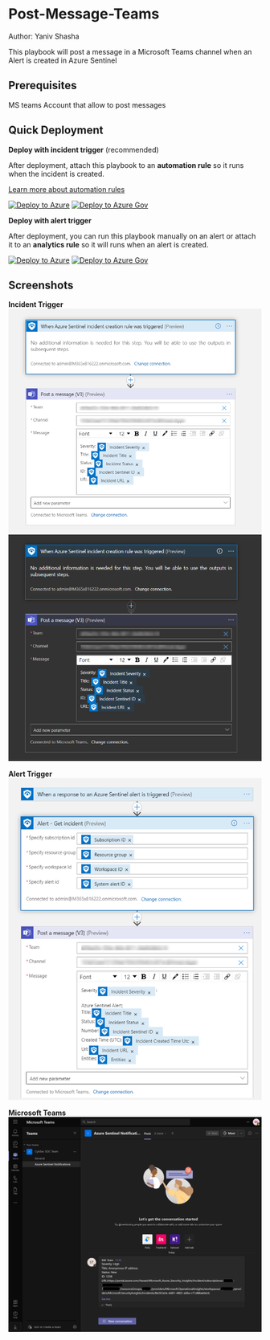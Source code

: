 #  Post-Message-Teams

Author: Yaniv Shasha

This playbook will post a message in a Microsoft Teams channel when an Alert is created in Azure Sentinel

## Prerequisites

MS teams Account that allow to post messages

## Quick Deployment
**Deploy with incident trigger** (recommended)

After deployment, attach this playbook to an **automation rule** so it runs when the incident is created.

[Learn more about automation rules](https://docs.microsoft.com/azure/sentinel/automate-incident-handling-with-automation-rules#creating-and-managing-automation-rules)
 
 
[![Deploy to Azure](https://aka.ms/deploytoazurebutton)](https://portal.azure.com/#create/Microsoft.Template/uri/https%3A%2F%2Fraw.githubusercontent.com%2FAzure%2FAzure-Sentinel%2Fmaster%2FSolutions%2FSentinelSOARessentials%2FPlaybooks%2FPost-Message-Teams%2Fincident-trigger%2Fazuredeploy.json)
[![Deploy to Azure Gov](https://aka.ms/deploytoazuregovbutton)](https://portal.azure.us/#create/Microsoft.Template/uri/https%3A%2F%2Fraw.githubusercontent.com%2FAzure%2FAzure-Sentinel%2Fmaster%2FSolutions%2FSentinelSOARessentials%2FPlaybooks%2FPost-Message-Teams%2Fincident-trigger%2Fazuredeploy.json)


**Deploy with alert trigger**

After deployment, you can run this playbook manually on an alert or attach it to an **analytics rule** so it will runs when an alert is created.

[![Deploy to Azure](https://aka.ms/deploytoazurebutton)](https://portal.azure.com/#create/Microsoft.Template/uri/https%3A%2F%2Fraw.githubusercontent.com%2FAzure%2FAzure-Sentinel%2Fmaster%2FSolutions%2FSentinelSOARessentials%2FPlaybooks%2FPost-Message-Teams%2Falert-trigger%2Fazuredeploy.json)
[![Deploy to Azure Gov](https://aka.ms/deploytoazuregovbutton)](https://portal.azure.us/#create/Microsoft.Template/uri/https%3A%2F%2Fraw.githubusercontent.com%2FAzure%2FAzure-Sentinel%2Fmaster%2FSolutions%2FSentinelSOARessentials%2FPlaybooks%2FPost-Message-Teams%2Falert-trigger%2Fazuredeploy.json)

## Screenshots
**Incident Trigger**
![Incident TriggerL](./incident-trigger/images/designerLight.png)
![Incident TriggerD](./incident-trigger/images/designerDark.png)

**Alert Trigger**
![Alert Trigger](./alert-trigger/images/designerAlertLight.png)

**Microsoft Teams**
![Teams](./images/TeamsDark.png)
